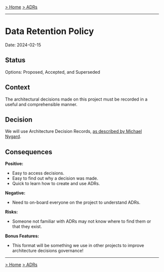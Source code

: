 [> Home](../README.md)    [> ADRs](README.md)

---

# Data Retention Policy

Date: 2024-02-15

## Status

Options: Proposed, Accepted, and Superseded

## Context

The architectural decisions made on this project must be recorded in a useful and comprehensible manner.

## Decision

We will use Architecture Decision Records, [as described by Michael Nygard](http://thinkrelevance.com/blog/2011/11/15/documenting-architecture-decisions).

## Consequences

**Positive:**

- Easy to access decisions.
- Easy to find out why a decision was made.
- Quick to learn how to create and use ADRs.

**Negative:**

- Need to on-board everyone on the project to understand ADRs.

**Risks:**

- Someone not familiar with ADRs may not know where to find them or that they exist.

**Bonus Features:**

- This format will be something we use in other projects to improve architecture decisions governance!

---

[> Home](../README.md)    [> ADRs](README.md)
